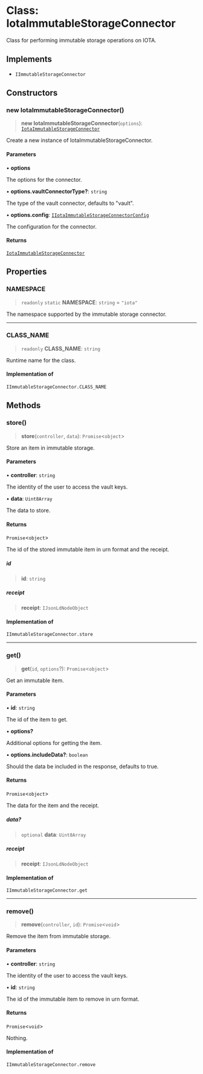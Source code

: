 # Class: IotaImmutableStorageConnector

Class for performing immutable storage operations on IOTA.

## Implements

- `IImmutableStorageConnector`

## Constructors

### new IotaImmutableStorageConnector()

> **new IotaImmutableStorageConnector**(`options`): [`IotaImmutableStorageConnector`](IotaImmutableStorageConnector.md)

Create a new instance of IotaImmutableStorageConnector.

#### Parameters

• **options**

The options for the connector.

• **options.vaultConnectorType?**: `string`

The type of the vault connector, defaults to "vault".

• **options.config**: [`IIotaImmutableStorageConnectorConfig`](../interfaces/IIotaImmutableStorageConnectorConfig.md)

The configuration for the connector.

#### Returns

[`IotaImmutableStorageConnector`](IotaImmutableStorageConnector.md)

## Properties

### NAMESPACE

> `readonly` `static` **NAMESPACE**: `string` = `"iota"`

The namespace supported by the immutable storage connector.

***

### CLASS\_NAME

> `readonly` **CLASS\_NAME**: `string`

Runtime name for the class.

#### Implementation of

`IImmutableStorageConnector.CLASS_NAME`

## Methods

### store()

> **store**(`controller`, `data`): `Promise`\<`object`\>

Store an item in immutable storage.

#### Parameters

• **controller**: `string`

The identity of the user to access the vault keys.

• **data**: `Uint8Array`

The data to store.

#### Returns

`Promise`\<`object`\>

The id of the stored immutable item in urn format and the receipt.

##### id

> **id**: `string`

##### receipt

> **receipt**: `IJsonLdNodeObject`

#### Implementation of

`IImmutableStorageConnector.store`

***

### get()

> **get**(`id`, `options`?): `Promise`\<`object`\>

Get an immutable item.

#### Parameters

• **id**: `string`

The id of the item to get.

• **options?**

Additional options for getting the item.

• **options.includeData?**: `boolean`

Should the data be included in the response, defaults to true.

#### Returns

`Promise`\<`object`\>

The data for the item and the receipt.

##### data?

> `optional` **data**: `Uint8Array`

##### receipt

> **receipt**: `IJsonLdNodeObject`

#### Implementation of

`IImmutableStorageConnector.get`

***

### remove()

> **remove**(`controller`, `id`): `Promise`\<`void`\>

Remove the item from immutable storage.

#### Parameters

• **controller**: `string`

The identity of the user to access the vault keys.

• **id**: `string`

The id of the immutable item to remove in urn format.

#### Returns

`Promise`\<`void`\>

Nothing.

#### Implementation of

`IImmutableStorageConnector.remove`
